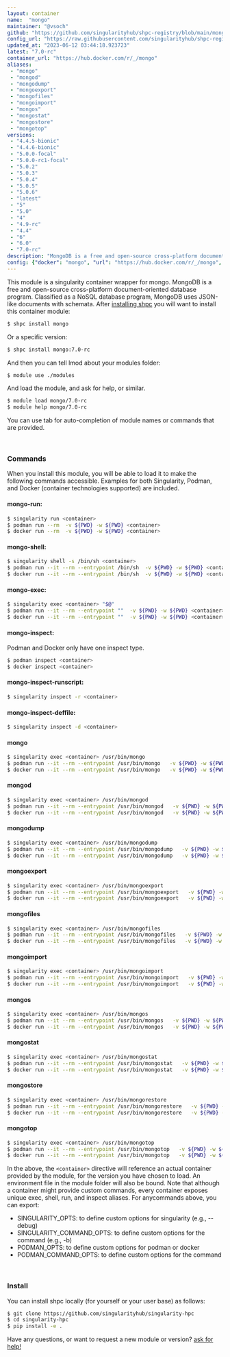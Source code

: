 ```yaml
---
layout: container
name:  "mongo"
maintainer: "@vsoch"
github: "https://github.com/singularityhub/shpc-registry/blob/main/mongo/container.yaml"
config_url: "https://raw.githubusercontent.com/singularityhub/shpc-registry/main/mongo/container.yaml"
updated_at: "2023-06-12 03:44:18.923723"
latest: "7.0-rc"
container_url: "https://hub.docker.com/r/_/mongo"
aliases:
 - "mongo"
 - "mongod"
 - "mongodump"
 - "mongoexport"
 - "mongofiles"
 - "mongoimport"
 - "mongos"
 - "mongostat"
 - "mongostore"
 - "mongotop"
versions:
 - "4.4.5-bionic"
 - "4.4.6-bionic"
 - "5.0.0-focal"
 - "5.0.0-rc1-focal"
 - "5.0.2"
 - "5.0.3"
 - "5.0.4"
 - "5.0.5"
 - "5.0.6"
 - "latest"
 - "5"
 - "5.0"
 - "4"
 - "4.9-rc"
 - "4.4"
 - "6"
 - "6.0"
 - "7.0-rc"
description: "MongoDB is a free and open-source cross-platform document-oriented database program. Classified as a NoSQL database program, MongoDB uses JSON-like documents with schemata."
config: {"docker": "mongo", "url": "https://hub.docker.com/r/_/mongo", "maintainer": "@vsoch", "description": "MongoDB is a free and open-source cross-platform document-oriented database program. Classified as a NoSQL database program, MongoDB uses JSON-like documents with schemata.", "filter": ["^(?!.*nano).*$", "^(?!.*windows).*$"], "latest": {"7.0-rc": "sha256:1edcda652d27d608edc240ab0ae40f15631a37ea08456122fd039c02f9174017"}, "tags": {"4.4.5-bionic": "sha256:cc8bb8711114fa726ca641f5644791d3d43bdd2c95dac541a5fa2c90a2e6e972", "4.4.6-bionic": "sha256:3d0e6df9fd5bc42cbf8ef8bc9e6c4e78f6f26c7157dbd7bdec72d202ab8ebe3a", "5.0.0-focal": "sha256:21aa30c16cf1f92c68890cefc612357bf856f94678cc4bfc0ef26bdeb7c34ad0", "5.0.0-rc1-focal": "sha256:238ca9b76e3034377a38be3dac927bd3920634c3af68053be000739c15106cec", "5.0.2": "sha256:58ea1bc09f269a9b85b7e1fae83b7505952aaa521afaaca4131f558955743842", "5.0.3": "sha256:4088649f737cf704deaf350ccd5ad8045552c5a0f8a5a2e81c1c23e280db2d80", "5.0.4": "sha256:cf9f5df5419319390cc3b5d9abfc2d0d0b149b3e04a6c9936990129e3e29b579", "5.0.5": "sha256:079089900e9511a782a59a4276046835189720eb668088869d147d1145cebe14", "5.0.6": "sha256:fed6248ae0bb0d54c0448eb786c87120737eedc522172ee1536ad47789782348", "latest": "sha256:fb0d2e1151b2de653e1d793515a90c09d0aeaa7807b1184be6f5a6981432cc92", "5": "sha256:9dc967294bb352d7f5affb245c36bf81212fbed8f64cbf84a2a437a4f2fd527f", "5.0": "sha256:9dc967294bb352d7f5affb245c36bf81212fbed8f64cbf84a2a437a4f2fd527f", "4": "sha256:967fecde146a0d1ac5ec5805a2c759066b6b94d6fb3977e22292c1d58df244e3", "4.9-rc": "sha256:36b78340b10ff47a37428cae7481caf894db191bd2fdebe1834f3b0328d48320", "4.4": "sha256:967fecde146a0d1ac5ec5805a2c759066b6b94d6fb3977e22292c1d58df244e3", "6": "sha256:fb0d2e1151b2de653e1d793515a90c09d0aeaa7807b1184be6f5a6981432cc92", "6.0": "sha256:fb0d2e1151b2de653e1d793515a90c09d0aeaa7807b1184be6f5a6981432cc92", "7.0-rc": "sha256:1edcda652d27d608edc240ab0ae40f15631a37ea08456122fd039c02f9174017"}, "aliases": {"mongo": "/usr/bin/mongo", "mongod": "/usr/bin/mongod", "mongodump": "/usr/bin/mongodump", "mongoexport": "/usr/bin/mongoexport", "mongofiles": "/usr/bin/mongofiles", "mongoimport": "/usr/bin/mongoimport", "mongos": "/usr/bin/mongos", "mongostat": "/usr/bin/mongostat", "mongostore": "/usr/bin/mongorestore", "mongotop": "/usr/bin/mongotop"}}
---
```


This module is a singularity container wrapper for mongo.
MongoDB is a free and open-source cross-platform document-oriented database program. Classified as a NoSQL database program, MongoDB uses JSON-like documents with schemata.
After [installing shpc](#install) you will want to install this container module:


```bash
$ shpc install mongo
```

Or a specific version:

```bash
$ shpc install mongo:7.0-rc
```

And then you can tell lmod about your modules folder:

```bash
$ module use ./modules
```

And load the module, and ask for help, or similar.

```bash
$ module load mongo/7.0-rc
$ module help mongo/7.0-rc
```

You can use tab for auto-completion of module names or commands that are provided.

<br>

### Commands

When you install this module, you will be able to load it to make the following commands accessible.
Examples for both Singularity, Podman, and Docker (container technologies supported) are included.

#### mongo-run:

```bash
$ singularity run <container>
$ podman run --rm  -v ${PWD} -w ${PWD} <container>
$ docker run --rm  -v ${PWD} -w ${PWD} <container>
```

#### mongo-shell:

```bash
$ singularity shell -s /bin/sh <container>
$ podman run --it --rm --entrypoint /bin/sh  -v ${PWD} -w ${PWD} <container>
$ docker run --it --rm --entrypoint /bin/sh  -v ${PWD} -w ${PWD} <container>
```

#### mongo-exec:

```bash
$ singularity exec <container> "$@"
$ podman run --it --rm --entrypoint ""  -v ${PWD} -w ${PWD} <container> "$@"
$ docker run --it --rm --entrypoint ""  -v ${PWD} -w ${PWD} <container> "$@"
```

#### mongo-inspect:

Podman and Docker only have one inspect type.

```bash
$ podman inspect <container>
$ docker inspect <container>
```

#### mongo-inspect-runscript:

```bash
$ singularity inspect -r <container>
```

#### mongo-inspect-deffile:

```bash
$ singularity inspect -d <container>
```


#### mongo

```bash
$ singularity exec <container> /usr/bin/mongo
$ podman run --it --rm --entrypoint /usr/bin/mongo   -v ${PWD} -w ${PWD} <container> -c " $@"
$ docker run --it --rm --entrypoint /usr/bin/mongo   -v ${PWD} -w ${PWD} <container> -c " $@"
```


#### mongod

```bash
$ singularity exec <container> /usr/bin/mongod
$ podman run --it --rm --entrypoint /usr/bin/mongod   -v ${PWD} -w ${PWD} <container> -c " $@"
$ docker run --it --rm --entrypoint /usr/bin/mongod   -v ${PWD} -w ${PWD} <container> -c " $@"
```


#### mongodump

```bash
$ singularity exec <container> /usr/bin/mongodump
$ podman run --it --rm --entrypoint /usr/bin/mongodump   -v ${PWD} -w ${PWD} <container> -c " $@"
$ docker run --it --rm --entrypoint /usr/bin/mongodump   -v ${PWD} -w ${PWD} <container> -c " $@"
```


#### mongoexport

```bash
$ singularity exec <container> /usr/bin/mongoexport
$ podman run --it --rm --entrypoint /usr/bin/mongoexport   -v ${PWD} -w ${PWD} <container> -c " $@"
$ docker run --it --rm --entrypoint /usr/bin/mongoexport   -v ${PWD} -w ${PWD} <container> -c " $@"
```


#### mongofiles

```bash
$ singularity exec <container> /usr/bin/mongofiles
$ podman run --it --rm --entrypoint /usr/bin/mongofiles   -v ${PWD} -w ${PWD} <container> -c " $@"
$ docker run --it --rm --entrypoint /usr/bin/mongofiles   -v ${PWD} -w ${PWD} <container> -c " $@"
```


#### mongoimport

```bash
$ singularity exec <container> /usr/bin/mongoimport
$ podman run --it --rm --entrypoint /usr/bin/mongoimport   -v ${PWD} -w ${PWD} <container> -c " $@"
$ docker run --it --rm --entrypoint /usr/bin/mongoimport   -v ${PWD} -w ${PWD} <container> -c " $@"
```


#### mongos

```bash
$ singularity exec <container> /usr/bin/mongos
$ podman run --it --rm --entrypoint /usr/bin/mongos   -v ${PWD} -w ${PWD} <container> -c " $@"
$ docker run --it --rm --entrypoint /usr/bin/mongos   -v ${PWD} -w ${PWD} <container> -c " $@"
```


#### mongostat

```bash
$ singularity exec <container> /usr/bin/mongostat
$ podman run --it --rm --entrypoint /usr/bin/mongostat   -v ${PWD} -w ${PWD} <container> -c " $@"
$ docker run --it --rm --entrypoint /usr/bin/mongostat   -v ${PWD} -w ${PWD} <container> -c " $@"
```


#### mongostore

```bash
$ singularity exec <container> /usr/bin/mongorestore
$ podman run --it --rm --entrypoint /usr/bin/mongorestore   -v ${PWD} -w ${PWD} <container> -c " $@"
$ docker run --it --rm --entrypoint /usr/bin/mongorestore   -v ${PWD} -w ${PWD} <container> -c " $@"
```


#### mongotop

```bash
$ singularity exec <container> /usr/bin/mongotop
$ podman run --it --rm --entrypoint /usr/bin/mongotop   -v ${PWD} -w ${PWD} <container> -c " $@"
$ docker run --it --rm --entrypoint /usr/bin/mongotop   -v ${PWD} -w ${PWD} <container> -c " $@"
```



In the above, the `<container>` directive will reference an actual container provided
by the module, for the version you have chosen to load. An environment file in the
module folder will also be bound. Note that although a container
might provide custom commands, every container exposes unique exec, shell, run, and
inspect aliases. For anycommands above, you can export:

 - SINGULARITY_OPTS: to define custom options for singularity (e.g., --debug)
 - SINGULARITY_COMMAND_OPTS: to define custom options for the command (e.g., -b)
 - PODMAN_OPTS: to define custom options for podman or docker
 - PODMAN_COMMAND_OPTS: to define custom options for the command

<br>

### Install

You can install shpc locally (for yourself or your user base) as follows:

```bash
$ git clone https://github.com/singularityhub/singularity-hpc
$ cd singularity-hpc
$ pip install -e .
```

Have any questions, or want to request a new module or version? [ask for help!](https://github.com/singularityhub/singularity-hpc/issues)